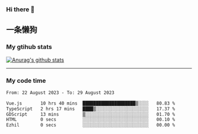 ### Hi there 👋

## 一条懒狗
<!--
**kiss-me-quickly/kiss-me-quickly** is a ✨ _special_ ✨ repository because its `README.md` (this file) appears on your GitHub profile.

Here are some ideas to get you started:

- 🔭 I’m currently working on ...
- 🌱 I’m currently learning ...
- 👯 I’m looking to collaborate on ...
- 🤔 I’m looking for help with ...
- 💬 Ask me about ...
- 📫 How to reach me: ...
- 😄 Pronouns: ...
- ⚡ Fun fact: ...
-->


### My gtihub stats

[![Anurag's github stats](https://github-readme-stats.vercel.app/api?username=kiss-me-quickly)](https://github.com/anuraghazra/github-readme-stats)

***

### My code time

<!--START_SECTION:waka-->

```txt
From: 22 August 2023 - To: 29 August 2023

Vue.js       10 hrs 40 mins  ████████████████████▒░░░░   80.83 %
TypeScript   2 hrs 17 mins   ████▒░░░░░░░░░░░░░░░░░░░░   17.37 %
GDScript     13 mins         ▒░░░░░░░░░░░░░░░░░░░░░░░░   01.70 %
HTML         0 secs          ░░░░░░░░░░░░░░░░░░░░░░░░░   00.10 %
Ezhil        0 secs          ░░░░░░░░░░░░░░░░░░░░░░░░░   00.00 %
```

<!--END_SECTION:waka-->
